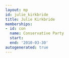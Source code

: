 ```yaml
---
layout: mp
id: julie_kirkbride
title: Julie Kirkbride
memberships:
- id: con
  name: Conservative Party
  start: 
  end: '2010-03-30'
autogenerated: true
---
```

